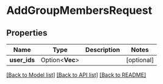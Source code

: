 # AddGroupMembersRequest

## Properties

Name | Type | Description | Notes
------------ | ------------- | ------------- | -------------
**user_ids** | Option<**Vec<String>**> |  | [optional]

[[Back to Model list]](../README.md#documentation-for-models) [[Back to API list]](../README.md#documentation-for-api-endpoints) [[Back to README]](../README.md)


